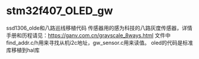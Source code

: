 # stm32f407_OLED_gw
ssd1306_olde和八路巡线移植代码
传感器用的感为科技的八路灰度传感器，详情手册和历程请见：https://ganv.com.cn/grayscale_8ways.html
文件中find_addr.c/h用来寻找从机i2c地址，gw_sensor.c用来读值。
oled的代码是标准库移植到hal库
